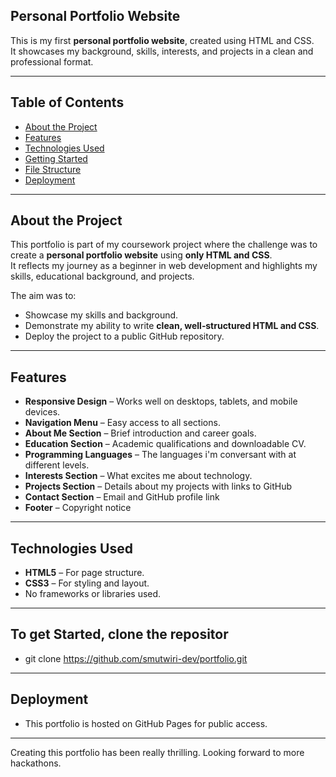 ##  Personal Portfolio Website

This is my first **personal portfolio website**, created using HTML and CSS.  
It showcases my background, skills, interests, and projects in a clean and professional format.

---

##  Table of Contents
- [About the Project](#about-the-project)
- [Features](#features)
- [Technologies Used](#technologies-used)
- [Getting Started](#getting-started)
- [File Structure](#file-structure)
- [Deployment](#deployment)

---

##  About the Project
This portfolio is part of my coursework project where the challenge was to create a **personal portfolio website** using **only HTML and CSS**.  
It reflects my journey as a beginner in web development and highlights my skills, educational background, and projects.

The aim was to:
- Showcase my skills and background.
- Demonstrate my ability to write **clean, well‑structured HTML and CSS**.
- Deploy the project to a public GitHub repository.

---

## Features
- **Responsive Design** – Works well on desktops, tablets, and mobile devices.
- **Navigation Menu** – Easy access to all sections.
- **About Me Section** – Brief introduction and career goals.
- **Education Section** – Academic qualifications and downloadable CV.
- **Programming Languages** – The languages i'm conversant with at different levels.
- **Interests Section** – What excites me about technology.
- **Projects Section** – Details about my projects with links to GitHub
- **Contact Section** – Email and GitHub profile link
- **Footer** – Copyright notice

---

##  Technologies Used
- **HTML5** – For page structure.
- **CSS3** – For styling and layout.
- No frameworks or libraries used.

---

##  To get Started, clone the repositor
- git clone https://github.com/smutwiri-dev/portfolio.git

---

## Deployment
- This portfolio is hosted on GitHub Pages for public access.

---
Creating this portfolio has been really thrilling. 
Looking forward to more hackathons.
